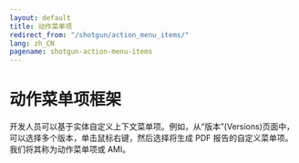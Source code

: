 ```yaml
---
layout: default
title: 动作菜单项
redirect_from: "/shotgun/action_menu_items/"
lang: zh_CN
pagename: shotgun-action-menu-items
---
```


# 动作菜单项框架

开发人员可以基于实体自定义上下文菜单项。例如，从“版本”(Versions)页面中，可以选择多个版本，单击鼠标右键，然后选择将生成 PDF 报告的自定义菜单项。我们将其称为动作菜单项或 AMI。
